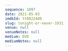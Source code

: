 ```yaml
---
sequence: 1097
date: 2021-05-03
imdbId: tt0022489
slug: tonight-or-never-1931
venue: null
venueNotes: null
medium: DVD
mediumNotes: null
---
```

